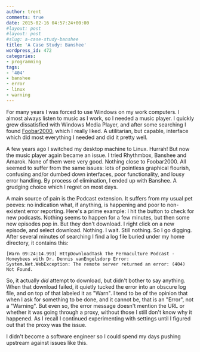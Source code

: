 ```yaml
---
author: trent
comments: true
date: 2015-02-16 04:57:24+00:00
#layout: post
#layout: post
#slug: a-case-study-banshee
title: 'A Case Study: Banshee'
wordpress_id: 472
categories:
- programming
tags:
- '404'
- banshee
- error
- linux
- warning
---
```


For many years I was forced to use Windows on my work computers.  I almost always listen to music as I work, so I needed a music player.  I quickly grew dissatisfied with Windows Media Player, and after some searching I found [Foobar2000](http://www.foobar2000.org/), which I really liked.  A utilitarian, but capable, interface which did most everything I needed and did it pretty well.

A few years ago I switched my desktop machine to Linux.  Hurrah!  But now the music player again became an issue.  I tried Rhythmbox, Banshee and Amarok.  None of them were very good.  Nothing close to Foobar2000.  All seemed to suffer from the same issues:  lots of pointless graphical flourish, confusing and/or dumbed down interfaces, poor functionality, and lousy error handling.  By process of elimination, I ended up with Banshee.  A grudging choice which I regret on most days.

A main source of pain is the Podcast extension.  It suffers from my usual pet peeves: no indication what, if anything, is happening and poor to non-existent error reporting.  Here's a prime example:  I hit the button to check for new podcasts.  Nothing seems to happen for a few minutes, but then some new episodes pop in.  But they don't download.  I right click on a new episode, and select download.  Nothing.   I wait.  Still nothing.  So I go digging.  After several minutes of searching I find a log file buried under my home directory, it contains this:

    
    [Warn 09:24:14.993] HttpDownloadTask The Permaculture Podcast - Honeybees with Dr. Dennis vanEngelsdorp Error: System.Net.WebException: The remote server returned an error: (404) Not Found.


So, it actually _did_ attempt to download, but didn't bother to say anything.  When that download failed, it quietly tucked the error into an obscure log file, and on top of that labeled it as "Warn".  I tend to be of the opinion that when I ask for something to be done, and it cannot be, that is an "Error", not a "Warning".  But even so, the error message doesn't mention the URL or whether it was going through a proxy, without those I still don't know why it happened.  As I recall I continued experimenting with settings until I figured out that the proxy was the issue.

I didn't become a software engineer so I could spend my days pushing upstream against issues like this.
